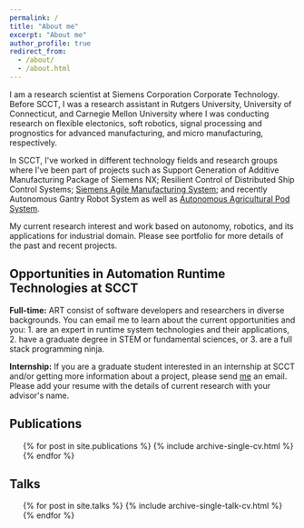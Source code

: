 ```yaml
---
permalink: /
title: "About me"
excerpt: "About me"
author_profile: true
redirect_from: 
  - /about/
  - /about.html
---
```


I am a research scientist at Siemens Corporation Corporate Technology. Before SCCT, I was a research
assistant in Rutgers University, University of Connecticut, and Carnegie Mellon University where I 
was conducting research on flexible electonics, soft robotics, signal processing and prognostics 
for advanced manufacturing, and micro manufacturing, respectively.  

In SCCT, I've worked in different technology fields and research groups where I've been part of projects
such as Support Generation of Additive Manufacturing Package of Siemens NX; Resilient Control of Distributed
Ship Control Systems; [Siemens Agile Manufacturing System](https://goo.gl/dPYpWo); and recently Autonomous Gantry 
Robot System as well as [Autonomous Agricultural Pod System](https://goo.gl/VBnZ3c).

My current research interest and work based on autonomy, robotics, and its applications for industrial
domain. Please see portfolio for more details of the past and recent projects.

Opportunities in Automation Runtime Technologies at SCCT
------
<b>Full-time:</b> ART consist of software developers and researchers in diverse backgrounds. You can email me
to learn about the current opportunities and you: 1. are an expert in runtime system technologies and their 
applications, 2. have a graduate degree in STEM or fundamental sciences, or 3. are a full stack programming ninja.<br />

<b>Internship:</b> If you are a graduate student interested in an internship at SCCT and/or getting more information
about a project, please send [me](hasan.bank@siemens.com) an email. Please add your resume with the details of current
research with your advisor's name.

Publications
------ 
<ul>{% for post in site.publications %}
    {% include archive-single-cv.html %}
  {% endfor %}</ul>

Talks
------
 <ul>{% for post in site.talks %}
    {% include archive-single-talk-cv.html %}
  {% endfor %}</ul>